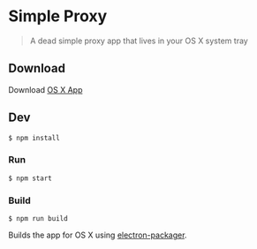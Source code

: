 # Simple Proxy

> A dead simple proxy app that lives in your OS X system tray

## Download
Download [OS X App](https://github.com/dfmcphee/simple-proxy/releases/latest)

## Dev

```
$ npm install
```

### Run

```
$ npm start
```

### Build

```
$ npm run build
```

Builds the app for OS X using [electron-packager](https://github.com/maxogden/electron-packager).
